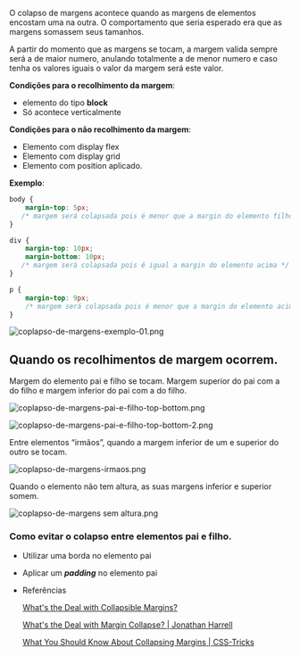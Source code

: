 O colapso de margens acontece quando as margens de elementos encostam uma na outra. O comportamento que seria esperado era que as margens somassem seus tamanhos.

A partir do momento que as margens se tocam, a margem valida sempre será a de maior numero, anulando totalmente a de menor numero e caso tenha os valores iguais o valor da margem será este valor.

**Condições para o recolhimento da margem**:

-   elemento do tipo **block**
-   Só acontece verticalmente

**Condições para o não recolhimento da margem**:

-   Elemento com display flex
-   Elemento com display grid
-   Elemento com position aplicado.

**Exemplo**:

```css
body {
    margin-top: 5px;
   /* margem será colapsada pois é menor que a margin do elemento filho */
}

div {
    margin-top: 10px;
    margin-bottom: 10px;
   /* margem será colapsada pois é igual a margin do elemento acima */
}

p {
    margin-top: 9px;
    /* margem será colapsada pois é menor que a margin do elemento acima */
}
```

![coplapso-de-margens-exemplo-01.png](https://github.com/Larvin-Vinicius/Notas/blob/main/imagens/coplapso-de-margens-exemplo-01.png?raw=true)

## Quando os recolhimentos de margem ocorrem.

Margem do elemento pai e filho se tocam. Margem superior do pai com a do filho e margem inferior do pai com a do filho.

![coplapso-de-margens-pai-e-filho-top-bottom.png](https://s3-us-west-2.amazonaws.com/secure.notion-static.com/4df79ad8-cbd5-479a-a77f-c95ac3dc5e9b/coplapso-de-margens-pai-e-filho-top-bottom.png)

![coplapso-de-margens-pai-e-filho-top-bottom-2.png](https://s3-us-west-2.amazonaws.com/secure.notion-static.com/0cd0a16d-8dcd-4010-ae17-69e31d5b2121/coplapso-de-margens-pai-e-filho-top-bottom-2.png)

Entre elementos “irmãos”, quando a margem inferior de um e superior do outro se tocam.

![coplapso-de-margens-irmaos.png](https://s3-us-west-2.amazonaws.com/secure.notion-static.com/a3ca524c-0b7f-4df6-83e3-6523e588bedb/coplapso-de-margens-irmaos.png)

Quando o elemento não tem altura, as suas margens inferior e superior somem.

![coplapso-de-margens sem altura.png](https://github.com/Larvin-Vinicius/Notas/blob/main/imagens/coplapso-de-margens%20sem%20altura.png?raw=true)

### Como evitar o colapso entre elementos pai e filho.

-   Utilizar uma borda no elemento pai
    
-   Aplicar um _**padding**_ no elemento pai
    
-   Referências
    
    [What's the Deal with Collapsible Margins?](https://bitsofco.de/collapsible-margins/)
    
    [What's the Deal with Margin Collapse? | Jonathan Harrell](https://www.jonathan-harrell.com/blog/what%E2%80%99s-the-deal-with-margin-collapse/)
    
    [What You Should Know About Collapsing Margins | CSS-Tricks](https://css-tricks.com/what-you-should-know-about-collapsing-margins/)